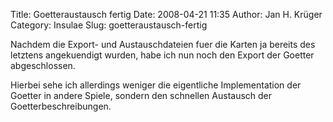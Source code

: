 Title: Goetteraustausch fertig
Date: 2008-04-21 11:35
Author: Jan H. Krüger
Category: Insulae
Slug: goetteraustausch-fertig

Nachdem die Export- und Austauschdateien fuer die Karten ja bereits des
letztens angekuendigt wurden, habe ich nun noch den Export der Goetter
abgeschlossen.  
  
Hierbei sehe ich allerdings weniger die eigentliche Implementation der
Goetter in andere Spiele, sondern den schnellen Austausch der
Goetterbeschreibungen.
